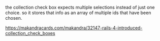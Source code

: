 the collection check box expects multiple selections instead of just one choice. so it stores that info as an array of multiple ids that have been chosen.

https://makandracards.com/makandra/32147-rails-4-introduced-collection_check_boxes

